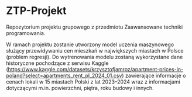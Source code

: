 # ZTP-Projekt

Repozytorium projektu grupowego z przedmiotu Zaawansowane techniki programowania.

W ramach projektu zostanie utworzony model uczenia maszynowego służący przewidywaniu cen mieszkań w największych miastach w Polsce (problem regresji). Do wytrenowania modelu zostaną wykorzystane dane historyczne pochodzące z serwisu Kaggle (https://www.kaggle.com/datasets/krzysztofjamroz/apartment-prices-in-poland?select=apartments_rent_pl_2024_01.csv) zawierające informacje o cenach lokali w 15 miastach Polski z lat 2023–2024 wraz z informacjami dotyczącymi m.in. powierzchni, piętra, roku budowy i innych.
